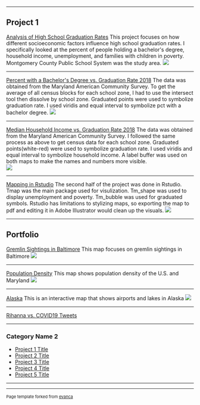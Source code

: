 
---

## Project 1

[Analysis of High School Graduation Rates](/rowan/poverview.md) 
This project focuses on how different socioeconomic factors influence high school graduation rates. I specifically looked at the percent of people holding a bachelor's degree, household income, unemployment, and families with children in poverty. Montgomery County Public School System was the study area. 
[<img src="images/AOS2.jpg?raw=true"/>](/rowan/poverview.md)

---

[Percent with a Bachelor's Degree vs. Graduation Rate 2018](/rowan/bad.md) 
The data was obtained from the Maryland American Community Survey. To get the average of all census blocks for each school zone, I had to use the intersect tool then dissolve by school zone. Graduated points were used to symbolize graduation rate. I used viridis and equal interval to symbolize pct with a bachelor degree. 
[<img src="images/bad.jpg?raw=true"/>](/rowan/bad.md)

---
[Median Household Income vs. Graduation Rate 2018](rowan/mhhi.md)
The data was obtained from the Maryland American Community Survey. I followed the same process as above to get census data for each school zone. Graduated points(white-red) were used to symbolize graduation rate. I used viridis and equal interval to symbolize household income. A label buffer was used on both maps to make the names and numbers more visible.  
[<img src="images/mhhi2.jpg?raw=true"/>](rowan/mhhi.md)

---
[Mapping in Rstudio](rowan/rstudio)
The second half of the project was done in Rstudio. Tmap was the main package used for visulization. Tm_shape was used to display unemployment and poverty. Tm_bubble was used for graduated symbols. Rstudio has limitations to stylizing maps, so exporting the map to pdf and editing it in Adobe Illustrator would clean up the visuals. 
[<img src="images/rstudiop1.jpg?raw=true"/>](rowan/rstudio)

---
## Portfolio

[Gremlin Sightings in Baltimore](rowan/gremlin.md)
This map focuses on gremlin sightings in Baltimore
[<img src="images/gremlin.jpg?raw=true"/>](rowan/gremlin.md)

---
[Population Density](rowan/population.md)
This map shows population density of the U.S. and Maryland
[<img src="images/population density.jpg?raw=true"/>](rowan/population.md)

---

[Alaska](danjos2.github.io/webmap.md)
This is an interactive map that shows airports and lakes in Alaska
[<img src="images/alaska.jpg?raw=true"/>](danjos2.github.io/webmap.md)


---

[Rihanna vs. COVID19 Tweets](twitterweb.md)


---

### Category Name 2

- [Project 1 Title](http://example.com/)
- [Project 2 Title](http://example.com/)
- [Project 3 Title](http://example.com/)
- [Project 4 Title](http://example.com/)
- [Project 5 Title](http://example.com/)

---




---
<p style="font-size:11px">Page template forked from <a href="https://github.com/evanca/quick-portfolio">evanca</a></p>
<!-- Remove above link if you don't want to attibute -->
